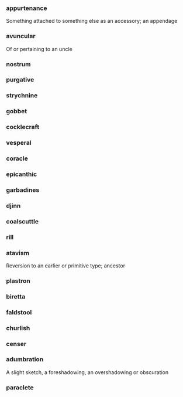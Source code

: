### appurtenance
Something attached to something else as an accessory; an appendage

### avuncular
Of or pertaining to an uncle


### nostrum

### purgative

### strychnine

### gobbet

### cocklecraft

### vesperal

### coracle

### epicanthic

### garbadines

### djinn

### coalscuttle

### rill

### atavism
Reversion to an earlier or primitive type; ancestor

### plastron

### biretta

### faldstool

### churlish

### censer

### adumbration
A slight sketch, a foreshadowing, an overshadowing or obscuration

### paraclete
